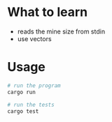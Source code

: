 # What to learn
* reads the mine size from stdin
* use vectors

# Usage
```bash
# run the program
cargo run

# run the tests
cargo test
```